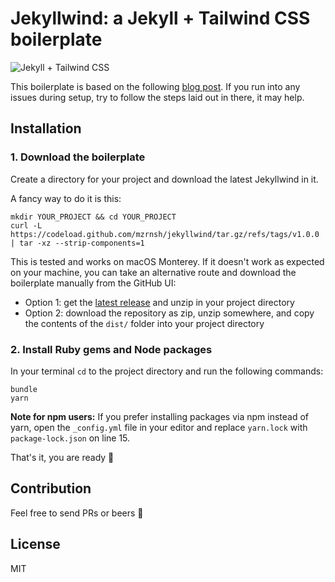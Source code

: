# Jekyllwind: a Jekyll + Tailwind CSS boilerplate

![Jekyll + Tailwind CSS](https://mzrn.sh/assets/uploads/jekyll-tailwindcss.png)

This boilerplate is based on the following [blog post](https://mzrn.sh/2022/04/09/starting-a-blank-jekyll-site-with-tailwind-css-in-2022/). If you run into any
issues during setup, try to follow the steps laid out in there, it may help.

## Installation

### 1. Download the boilerplate
Create a directory for your project and download the latest Jekyllwind in it.

A fancy way to do it is this:

```shell
mkdir YOUR_PROJECT && cd YOUR_PROJECT
curl -L https://codeload.github.com/mzrnsh/jekyllwind/tar.gz/refs/tags/v1.0.0 | tar -xz --strip-components=1
```

This is tested and works on macOS Monterey. If it doesn't work as expected on your machine, you can take an alternative route and download the boilerplate manually from the GitHub UI:

- Option 1: get the [latest release](https://github.com/mzrnsh/jekyllwind/releases/latest) and unzip in your project directory
- Option 2: download the repository as zip, unzip somewhere, and copy the contents of the `dist/` folder into your project directory

### 2. Install Ruby gems and Node packages
In your terminal `cd` to the project directory and run the following commands:

```shell
bundle
yarn
```

**Note for npm users:** If you prefer installing packages via npm instead of yarn, open the `_config.yml` file in your editor and replace `yarn.lock` with `package-lock.json` on line 15.

That's it, you are ready 🎉

## Contribution

Feel free to send PRs or beers 🙌

## License
MIT

